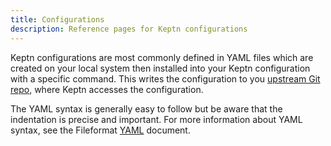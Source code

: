 ```yaml
---
title: Configurations
description: Reference pages for Keptn configurations
---
```


Keptn configurations are most commonly defined in YAML files
which are created on your local system then installed into your Keptn configuration with a specific command.
This writes the configuration to you [upstream Git repo](../../manage/git_upstream/),
where Keptn accesses the configuration.

The YAML syntax is generally easy to follow but be aware that the indentation is precise and important.
For more information about YAML syntax,
see the Fileformat [YAML](https://docs.fileformat.com/programming/yaml/) document.
